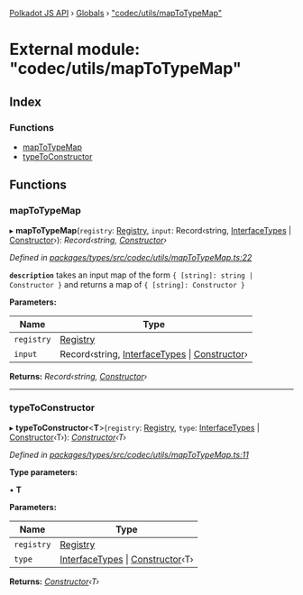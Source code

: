 [Polkadot JS API](../README.md) › [Globals](../globals.md) › ["codec/utils/mapToTypeMap"](_codec_utils_maptotypemap_.md)

# External module: "codec/utils/mapToTypeMap"

## Index

### Functions

* [mapToTypeMap](_codec_utils_maptotypemap_.md#maptotypemap)
* [typeToConstructor](_codec_utils_maptotypemap_.md#typetoconstructor)

## Functions

###  mapToTypeMap

▸ **mapToTypeMap**(`registry`: [Registry](../interfaces/_types_registry_.registry.md), `input`: Record‹string, [InterfaceTypes](_types_helpers_.md#interfacetypes) | [Constructor](../interfaces/_types_codec_.constructor.md)›): *Record‹string, [Constructor](../interfaces/_types_codec_.constructor.md)›*

*Defined in [packages/types/src/codec/utils/mapToTypeMap.ts:22](https://github.com/polkadot-js/api/blob/b46093e5d3/packages/types/src/codec/utils/mapToTypeMap.ts#L22)*

**`description`** takes an input map of the form `{ [string]: string | Constructor }` and returns a map of `{ [string]: Constructor }`

**Parameters:**

Name | Type |
------ | ------ |
`registry` | [Registry](../interfaces/_types_registry_.registry.md) |
`input` | Record‹string, [InterfaceTypes](_types_helpers_.md#interfacetypes) &#124; [Constructor](../interfaces/_types_codec_.constructor.md)› |

**Returns:** *Record‹string, [Constructor](../interfaces/_types_codec_.constructor.md)›*

___

###  typeToConstructor

▸ **typeToConstructor**<**T**>(`registry`: [Registry](../interfaces/_types_registry_.registry.md), `type`: [InterfaceTypes](_types_helpers_.md#interfacetypes) | [Constructor](../interfaces/_types_codec_.constructor.md)‹T›): *[Constructor](../interfaces/_types_codec_.constructor.md)‹T›*

*Defined in [packages/types/src/codec/utils/mapToTypeMap.ts:11](https://github.com/polkadot-js/api/blob/b46093e5d3/packages/types/src/codec/utils/mapToTypeMap.ts#L11)*

**Type parameters:**

▪ **T**

**Parameters:**

Name | Type |
------ | ------ |
`registry` | [Registry](../interfaces/_types_registry_.registry.md) |
`type` | [InterfaceTypes](_types_helpers_.md#interfacetypes) &#124; [Constructor](../interfaces/_types_codec_.constructor.md)‹T› |

**Returns:** *[Constructor](../interfaces/_types_codec_.constructor.md)‹T›*
